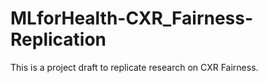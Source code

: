 # MLforHealth-CXR_Fairness-Replication
This is a project draft to replicate research on CXR Fairness.
